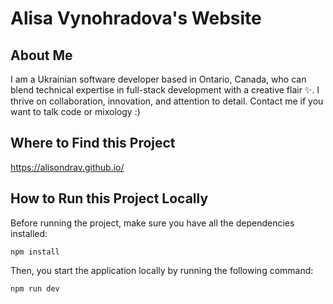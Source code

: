 # Alisa Vynohradova's Website

## About Me

I am a Ukrainian software developer based in Ontario, Canada, who can blend technical expertise in full-stack development with a creative flair ✨. I thrive on collaboration, innovation, and attention to detail. Contact me if you want to talk code or mixology :)

## Where to Find this Project
https://alisondrav.github.io/

## How to Run this Project Locally

Before running the project, make sure you have all the dependencies installed:
```shell
npm install
```

Then, you start the application locally by running the following command:
```shell
npm run dev
```
